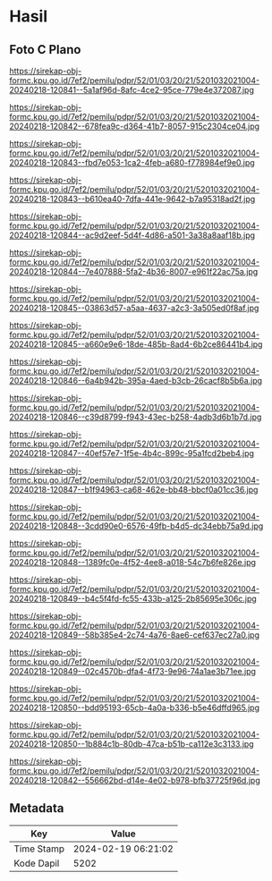 # Hasil

## Foto C Plano

https://sirekap-obj-formc.kpu.go.id/7ef2/pemilu/pdpr/52/01/03/20/21/5201032021004-20240218-120841--5a1af96d-8afc-4ce2-95ce-779e4e372087.jpg

https://sirekap-obj-formc.kpu.go.id/7ef2/pemilu/pdpr/52/01/03/20/21/5201032021004-20240218-120842--678fea9c-d364-41b7-8057-915c2304ce04.jpg

https://sirekap-obj-formc.kpu.go.id/7ef2/pemilu/pdpr/52/01/03/20/21/5201032021004-20240218-120843--fbd7e053-1ca2-4feb-a680-f778984ef9e0.jpg

https://sirekap-obj-formc.kpu.go.id/7ef2/pemilu/pdpr/52/01/03/20/21/5201032021004-20240218-120843--b610ea40-7dfa-441e-9642-b7a95318ad2f.jpg

https://sirekap-obj-formc.kpu.go.id/7ef2/pemilu/pdpr/52/01/03/20/21/5201032021004-20240218-120844--ac9d2eef-5d4f-4d86-a501-3a38a8aaf18b.jpg

https://sirekap-obj-formc.kpu.go.id/7ef2/pemilu/pdpr/52/01/03/20/21/5201032021004-20240218-120844--7e407888-5fa2-4b36-8007-e961f22ac75a.jpg

https://sirekap-obj-formc.kpu.go.id/7ef2/pemilu/pdpr/52/01/03/20/21/5201032021004-20240218-120845--03863d57-a5aa-4637-a2c3-3a505ed0f8af.jpg

https://sirekap-obj-formc.kpu.go.id/7ef2/pemilu/pdpr/52/01/03/20/21/5201032021004-20240218-120845--a660e9e6-18de-485b-8ad4-6b2ce86441b4.jpg

https://sirekap-obj-formc.kpu.go.id/7ef2/pemilu/pdpr/52/01/03/20/21/5201032021004-20240218-120846--6a4b942b-395a-4aed-b3cb-26cacf8b5b6a.jpg

https://sirekap-obj-formc.kpu.go.id/7ef2/pemilu/pdpr/52/01/03/20/21/5201032021004-20240218-120846--c39d8799-f943-43ec-b258-4adb3d6b1b7d.jpg

https://sirekap-obj-formc.kpu.go.id/7ef2/pemilu/pdpr/52/01/03/20/21/5201032021004-20240218-120847--40ef57e7-1f5e-4b4c-899c-95a1fcd2beb4.jpg

https://sirekap-obj-formc.kpu.go.id/7ef2/pemilu/pdpr/52/01/03/20/21/5201032021004-20240218-120847--b1f94963-ca68-462e-bb48-bbcf0a01cc36.jpg

https://sirekap-obj-formc.kpu.go.id/7ef2/pemilu/pdpr/52/01/03/20/21/5201032021004-20240218-120848--3cdd90e0-6576-49fb-b4d5-dc34ebb75a9d.jpg

https://sirekap-obj-formc.kpu.go.id/7ef2/pemilu/pdpr/52/01/03/20/21/5201032021004-20240218-120848--1389fc0e-4f52-4ee8-a018-54c7b6fe826e.jpg

https://sirekap-obj-formc.kpu.go.id/7ef2/pemilu/pdpr/52/01/03/20/21/5201032021004-20240218-120849--b4c5f4fd-fc55-433b-a125-2b85695e306c.jpg

https://sirekap-obj-formc.kpu.go.id/7ef2/pemilu/pdpr/52/01/03/20/21/5201032021004-20240218-120849--58b385e4-2c74-4a76-8ae6-cef637ec27a0.jpg

https://sirekap-obj-formc.kpu.go.id/7ef2/pemilu/pdpr/52/01/03/20/21/5201032021004-20240218-120849--02c4570b-dfa4-4f73-9e96-74a1ae3b71ee.jpg

https://sirekap-obj-formc.kpu.go.id/7ef2/pemilu/pdpr/52/01/03/20/21/5201032021004-20240218-120850--bdd95193-65cb-4a0a-b336-b5e46dffd965.jpg

https://sirekap-obj-formc.kpu.go.id/7ef2/pemilu/pdpr/52/01/03/20/21/5201032021004-20240218-120850--1b884c1b-80db-47ca-b51b-ca112e3c3133.jpg

https://sirekap-obj-formc.kpu.go.id/7ef2/pemilu/pdpr/52/01/03/20/21/5201032021004-20240218-120842--556662bd-d14e-4e02-b978-bfb37725f96d.jpg


## Metadata

| Key        | Value               |
| ---------- | ------------------- |
| Time Stamp | 2024-02-19 06:21:02 |
| Kode Dapil | 5202                |



